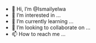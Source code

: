 - 👋 Hi, I’m @Ismailyelwa
- 👀 I’m interested in ...
- 🌱 I’m currently learning ...
- 💞️ I’m looking to collaborate on ...
- 📫 How to reach me ...

<!---
Ismailyelwa/Ismailyelwa is a ✨ special ✨ repository because its `README.md` (this file) appears on your GitHub profile.
You can click the Preview link to take a look at your changes.
--->
